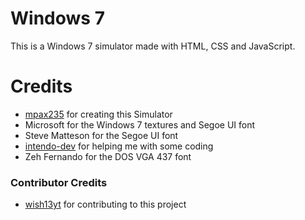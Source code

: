# Windows 7
This is a Windows 7 simulator made with HTML, CSS and JavaScript.

# Credits
- [mpax235](https://github.com/mpax235) for creating this Simulator
- Microsoft for the Windows 7 textures and Segoe UI font
- Steve Matteson for the Segoe UI font
- [intendo-dev](https://github.com/intendo-dev) for helping me with some coding
- Zeh Fernando for the DOS VGA 437 font
### Contributor Credits
- [wish13yt](https://github.com/wish13yt) for contributing to this project

